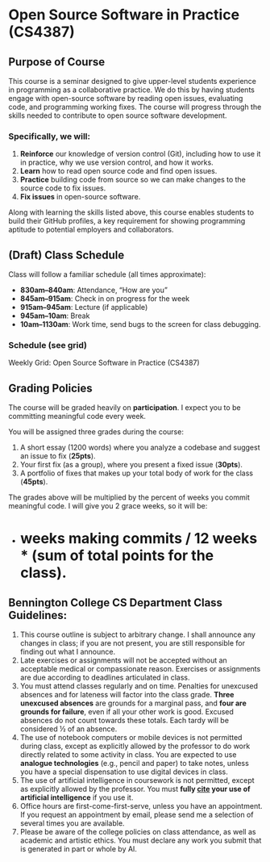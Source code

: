# Open Source Software in Practice (CS4387)

## Purpose of Course
This course is a seminar designed to give upper-level students experience in programming as a collaborative practice. We do this by having students engage with open-source software by reading open issues, evaluating code, and programming working fixes. The course will progress through the skills needed to contribute to open source software development. 

### Specifically, we will:
1. **Reinforce** our knowledge of version control (Git), including how to use it in practice, why we use version control, and how it works.
2. **Learn** how to read open source code and find open issues.
3. **Practice** building code from source so we can make changes to the source code to fix issues.
4. **Fix issues** in open-source software.

Along with learning the skills listed above, this course enables students to build their GitHub profiles, a key requirement for showing programming aptitude to potential employers and collaborators.

## (Draft) Class Schedule
Class will follow a familiar schedule (all times approximate):
   - **830am–840am**: Attendance, “How are you”
   - **845am–915am**: Check in on progress for the week
   - **915am–945am**: Lecture (if applicable)
   - **945am–10am**: Break
   - **10am–1130am**: Work time, send bugs to the screen for class debugging.

### Schedule (see grid)
Weekly Grid: Open Source Software in Practice (CS4387)

## Grading Policies
The course will be graded heavily on **participation**. I expect you to be committing meaningful code every week.

You will be assigned three grades during the course:
1. A short essay (1200 words) where you analyze a codebase and suggest an issue to fix (**25pts**).
2. Your first fix (as a group), where you present a fixed issue (**30pts**).
3. A portfolio of fixes that makes up your total body of work for the class (**45pts**).

The grades above will be multiplied by the percent of weeks you commit meaningful code. I will give you 2 grace weeks, so it will be:
   - # weeks making commits / 12 weeks * (sum of total points for the class).

## Bennington College CS Department Class Guidelines:
1. This course outline is subject to arbitrary change. I shall announce any changes in class; if you are not present, you are still responsible for finding out what I announce.
2. Late exercises or assignments will not be accepted without an acceptable medical or compassionate reason. Exercises or assignments are due according to deadlines articulated in class.
3. You must attend classes regularly and on time. Penalties for unexcused absences and for lateness will factor into the class grade. **Three unexcused absences** are grounds for a marginal pass, and **four are grounds for failure**, even if all your other work is good. Excused absences do not count towards these totals. Each tardy will be considered ½ of an absence.
4. The use of notebook computers or mobile devices is not permitted during class, except as explicitly allowed by the professor to do work directly related to some activity in class. You are expected to use **analogue technologies** (e.g., pencil and paper) to take notes, unless you have a special dispensation to use digital devices in class.
5. The use of artificial intelligence in coursework is not permitted, except as explicitly allowed by the professor. You must **fully [cite](https://www.chicagomanualofstyle.org/qanda/data/faq/topics/Documentation/faq0422.html) your use of artificial intelligence** if you use it.
6. Office hours are first-come-first-serve, unless you have an appointment. If you request an appointment by email, please send me a selection of several times you are available.
7. Please be aware of the college policies on class attendance, as well as academic and artistic ethics. You must declare any work you submit that is generated in part or whole by AI.
